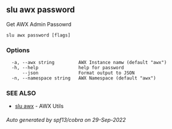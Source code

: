 ## slu awx password

Get AWX Admin Passowrd

```
slu awx password [flags]
```

### Options

```
  -a, --awx string         AWX Instance namw (default "awx")
  -h, --help               help for password
      --json               Format output to JSON
  -n, --namespace string   AWX Namespace (default "awx")
```

### SEE ALSO

* [slu awx](slu_awx.md)	 - AWX Utils

###### Auto generated by spf13/cobra on 29-Sep-2022
